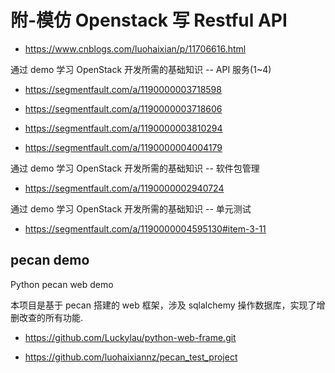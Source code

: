 # 附-模仿 Openstack 写 Restful API

- https://www.cnblogs.com/luohaixian/p/11706616.html

通过 demo 学习 OpenStack 开发所需的基础知识 -- API 服务(1~4)

- https://segmentfault.com/a/1190000003718598

- https://segmentfault.com/a/1190000003718606

- https://segmentfault.com/a/1190000003810294

- https://segmentfault.com/a/1190000004004179

通过 demo 学习 OpenStack 开发所需的基础知识 -- 软件包管理

- https://segmentfault.com/a/1190000002940724

通过 demo 学习 OpenStack 开发所需的基础知识 -- 单元测试

- https://segmentfault.com/a/1190000004595130#item-3-11

## pecan demo

Python pecan web demo

本项目是基于 pecan 搭建的 web 框架，涉及 sqlalchemy 操作数据库，实现了增删改查的所有功能.

- https://github.com/Luckylau/python-web-frame.git

- https://github.com/luohaixiannz/pecan_test_project
